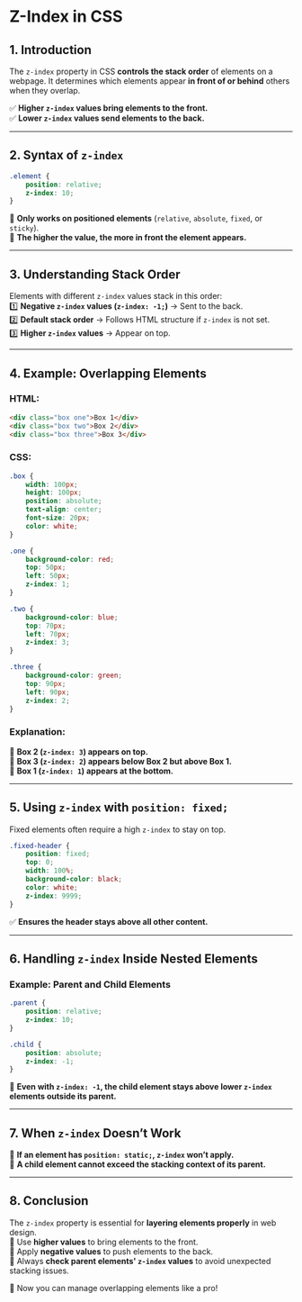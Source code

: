 # **Z-Index in CSS**  

## **1. Introduction**  
The `z-index` property in CSS **controls the stack order** of elements on a webpage. It determines which elements appear **in front of or behind** others when they overlap.  

✅ **Higher `z-index` values bring elements to the front.**  
✅ **Lower `z-index` values send elements to the back.**  

---

## **2. Syntax of `z-index`**  
```css
.element {
    position: relative;
    z-index: 10;
}
```
📌 **Only works on positioned elements** (`relative`, `absolute`, `fixed`, or `sticky`).  
📌 **The higher the value, the more in front the element appears.**  

---

## **3. Understanding Stack Order**  
Elements with different `z-index` values stack in this order:  
1️⃣ **Negative `z-index` values (`z-index: -1;`)** → Sent to the back.  
2️⃣ **Default stack order** → Follows HTML structure if `z-index` is not set.  
3️⃣ **Higher `z-index` values** → Appear on top.  

---

## **4. Example: Overlapping Elements**
### **HTML:**
```html
<div class="box one">Box 1</div>
<div class="box two">Box 2</div>
<div class="box three">Box 3</div>
```
### **CSS:**
```css
.box {
    width: 100px;
    height: 100px;
    position: absolute;
    text-align: center;
    font-size: 20px;
    color: white;
}

.one {
    background-color: red;
    top: 50px;
    left: 50px;
    z-index: 1;
}

.two {
    background-color: blue;
    top: 70px;
    left: 70px;
    z-index: 3;
}

.three {
    background-color: green;
    top: 90px;
    left: 90px;
    z-index: 2;
}
```
### **Explanation:**
🔹 **Box 2 (`z-index: 3`) appears on top.**  
🔹 **Box 3 (`z-index: 2`) appears below Box 2 but above Box 1.**  
🔹 **Box 1 (`z-index: 1`) appears at the bottom.**  

---

## **5. Using `z-index` with `position: fixed;`**
Fixed elements often require a high `z-index` to stay on top.  
```css
.fixed-header {
    position: fixed;
    top: 0;
    width: 100%;
    background-color: black;
    color: white;
    z-index: 9999;
}
```
✅ **Ensures the header stays above all other content.**  

---

## **6. Handling `z-index` Inside Nested Elements**
### **Example: Parent and Child Elements**
```css
.parent {
    position: relative;
    z-index: 10;
}

.child {
    position: absolute;
    z-index: -1;
}
```
📌 **Even with `z-index: -1`, the child element stays above lower `z-index` elements outside its parent.**  

---

## **7. When `z-index` Doesn’t Work**
🔹 **If an element has `position: static;`, `z-index` won’t apply.**  
🔹 **A child element cannot exceed the stacking context of its parent.**  

---

## **8. Conclusion**  
The `z-index` property is essential for **layering elements properly** in web design.  
🔹 Use **higher values** to bring elements to the front.  
🔹 Apply **negative values** to push elements to the back.  
🔹 Always **check parent elements' `z-index` values** to avoid unexpected stacking issues.  

🚀 Now you can manage overlapping elements like a pro!